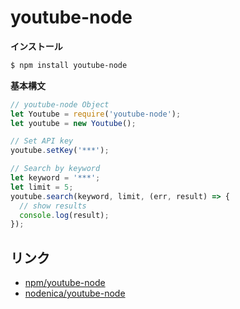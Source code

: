 youtube-node
===========

__インストール__  

```bash
$ npm install youtube-node
```

__基本構文__

```js
// youtube-node Object
let Youtube = require('youtube-node');
let youtube = new Youtube();

// Set API key
youtube.setKey('***');

// Search by keyword
let keyword = '***';
let limit = 5;
youtube.search(keyword, limit, (err, result) => {
  // show results
  console.log(result);
});
```


リンク
------

- [npm/youtube-node](https://www.npmjs.com/package/youtube-node)
- [nodenica/youtube-node](https://github.com/nodenica/youtube-node)
